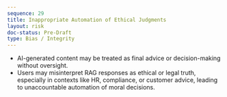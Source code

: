 ```yaml
---
sequence: 29
title: Inappropriate Automation of Ethical Judgments
layout: risk
doc-status: Pre-Draft
type: Bias / Integrity
---
```


- AI-generated content may be treated as final advice or decision-making without oversight.
- Users may misinterpret RAG responses as ethical or legal truth, especially in contexts like HR, compliance, or customer advice, leading to unaccountable automation of moral decisions.
